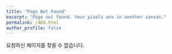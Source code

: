 ```yaml
---
title: "Page Not Found"
excerpt: "Page not found. Your pixels are in another canvas."
permalink: /404.html
author_profile: false
---
```


요청하신 페이지를 찾을 수 없습니다.

<script>
  var GOOG_FIXURL_LANG = 'en';
  var GOOG_FIXURL_SITE = 'https://tcwcbc.github.io'
</script>
<script src="https://linkhelp.clients.google.com/tbproxy/lh/wm/fixurl.js">
</script>